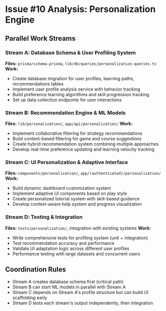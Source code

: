 # Issue #10 Analysis: Personalization Engine

## Parallel Work Streams

### Stream A: Database Schema & User Profiling System
**Files:** `prisma/schema.prisma`, `lib/db/queries/personalization-queries.ts`
**Work:**
- Create database migration for user profiles, learning paths, recommendations tables
- Implement user profile analysis service with behavior tracking
- Build preference learning algorithms and skill progression tracking
- Set up data collection endpoints for user interactions

### Stream B: Recommendation Engine & ML Models
**Files:** `lib/personalization/`, `app/api/personalization/`
**Work:**
- Implement collaborative filtering for strategy recommendations
- Build content-based filtering for game and course suggestions
- Create hybrid recommendation system combining multiple approaches
- Develop real-time preference updating and learning velocity tracking

### Stream C: UI Personalization & Adaptive Interface
**Files:** `components/personalization/`, `app/(authenticated)/personalization/`
**Work:**
- Build dynamic dashboard customization system
- Implement adaptive UI components based on play style
- Create personalized tutorial system with skill-based guidance
- Develop context-aware help system and progress visualization

### Stream D: Testing & Integration
**Files:** `tests/personalization/`, integration with existing systems
**Work:**
- Write comprehensive tests for profiling system (unit + integration)
- Test recommendation accuracy and performance
- Validate UI adaptation logic across different user profiles
- Performance testing with large datasets and concurrent users

## Coordination Rules
- Stream A creates database schema first (critical path)
- Stream B can start ML models in parallel with Stream A
- Stream C depends on Stream A's profile structure but can build UI scaffolding early
- Stream D tests each stream's output independently, then integration